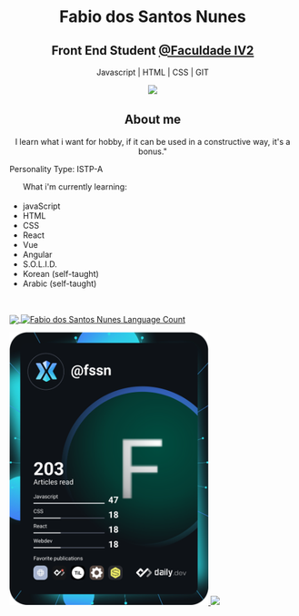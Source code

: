 
<h1 align="center">Fabio dos Santos Nunes</h1>

<h2 align="center">Front End Student <a href="https://faculdadeiv2.com.br/" alt="Faculdade IV2" target="_blank"> @Faculdade IV2</a></h2>

<p align="center">
  Javascript | HTML | CSS | GIT
</p>

<p align="center">
  <a href="https://www.linkedin.com/in/fssn/" alt="LinkedIn Fabio dos Santos Nunes" target="_blank">
    <img src="https://img.shields.io/badge/LinkedIn-0077B5?style=for-the-badge&logo=linkedin&logoColor=white" />
  </a>
</p>

<h2 align="center">About me</h2>

<p align="center">
  I learn what i want for hobby, if it can be used in a constructive way, it's a bonus."
</p>

<p>
  Personality Type: ISTP-A
</p>

<ul align="left"> What i'm currently learning:
  <br></br>
  <li>javaScript</li>
  <li>HTML</li>
  <li>CSS</li>
  <li>React</li>
  <li>Vue</li>
  <li>Angular</li>
  <li>S.O.L.I.D.</li>
  <li>Korean (self-taught)</li>
  <li>Arabic (self-taught)</li>
</ul>
<br>

<p align="left">
  <a align="left" href="https://github.com/anuraghazra/github-readme-stats">
   <img 
        align="center"
        height="150em"
        src="https://github-readme-stats.vercel.app/api/?username=fssn-dev&count_private=true&show_icons=true&theme=aura" alt"Fabio dos Santos Nunes GitHub Stats"/>
  </a>
  <a align="right" href="https://github.com/anuraghazra/github-readme-stats">
    <img 
         align="center"
         height="150em"
         src="https://git-hub-stats-local-git-main-fssn-dev.vercel.app/api/top-langs/?username=fssn-dev&&langs_count=8&theme=aura&layout=compact" alt="Fabio dos Santos Nunes Language Count"/>
</a>  
</p>

  <a align="left" href="https://app.daily.dev/DailyDevTips">
    <img src="https://github.com/fssn-dev/fssn-dev/blob/main/devcard.svg" width="350" alt="Fabio dos Santos Nunes Dev Card"/>
  </a>
  
  <a align ="right" href="https://www.buymeacoffee.com/fssn">
    <img src="https://img.buymeacoffee.com/button-api/?text=Buy me a tea&emoji=🍵&slug=fssn&button_colour=BD5FFF&font_colour=ffffff&font_family=Poppins&outline_colour=000000&coffee_colour=FFDD00">
  </a>
<p>
